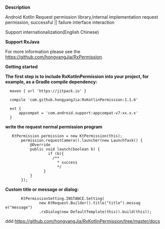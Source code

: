 **Description**

 Android Kotlin Request permission library,Internal implementation request permission, successful ||  failure interface interaction

 Support internationalization(English Chinese) 

**Support RxJava**

For more information please see the https://github.com/hongyangJia/RxPermission.

**Getting started**

**The first step is to include RxKotlinPermission into your project, for example, as a Gradle compile dependency:**

      maven { url 'https://jitpack.io' }
      
      compile 'com.github.hongyangJia:RxKotlinPermission:1.1.6'
      
      ext {
          appcompat = 'com.android.support:appcompat-v7:xx.x.x'
      }

**write the request normal permission program**
    
       KtPermission permission = new KtPermission(this);
           permission.requestCamera().launcher(new LaunchTask() {
               @Override
               public void launch(boolean b) {
                       if (b){
                         /**
                           * success
                           */
                     }
               }
           });
 
**Custom title or message or dialog:**
     
           KtPermissionSetting.INSTANCE.Setting(
                   new KtRequest.Builder().title("title").messag e("message")
                   .rxDialog(new DefaultTemplate(this)).build(this));

 
 
  ddd https://github.com/hongyangJia/RxKotlinPermission/tree/master/docs
 